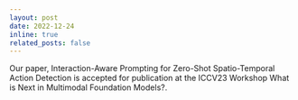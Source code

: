 ```yaml
---
layout: post
date: 2022-12-24
inline: true
related_posts: false
---
```


Our paper, Interaction-Aware Prompting for Zero-Shot Spatio-Temporal Action Detection is accepted for publication at the ICCV23 Workshop What is Next in Multimodal Foundation Models?.